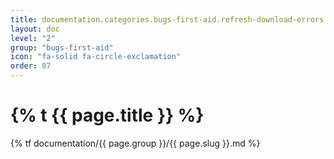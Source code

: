 ```yaml
---
title: documentation.categories.bugs-first-aid.refresh-download-errors
layout: doc
level: "2"
group: "bugs-first-aid"
icon: "fa-solid fa-circle-exclamation"
order: 07
---
```


# {% t {{ page.title }} %}

{% tf documentation/{{ page.group }}/{{ page.slug }}.md %}
